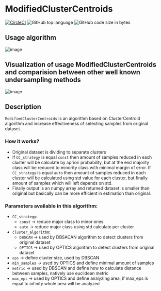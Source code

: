 # ModifiedClusterCentroids

[![CircleCI](https://circleci.com/gh/circleci/circleci-docs.svg?style=svg)](https://circleci.com/gh/circleci/circleci-docs)
![GitHub top language](https://img.shields.io/github/languages/top/pawel150199/ModifiedClusterCentroids)
![GitHub code size in bytes](https://img.shields.io/github/languages/code-size/pawel150199/ModifiedClusterCentroids)

## Usage algorithm
![image](https://user-images.githubusercontent.com/41188005/185382409-c7234cc9-516d-4d8e-8a78-6ac90fd0def4.png)

## Visualization of usage ModifiedClusterCentroids and comparision between other well known undersampling methods
![image](https://user-images.githubusercontent.com/41188005/185745359-9ad036e2-e859-41b4-a6af-3688a69112d4.png)

## Description
`ModifiedClusterCentroids` is an algorithm based on ClusterCentroid algorithm and increase effectiveness of selecting samples from original dataset.
### How it works?
- Original dataset is dividing to separate clusters
- If `CC_strategy` is equal `const` then amount of samples reduced in each cluster will be calculate by apriori probability, but at the end majority class will be reduced to minority class with minimal margin of error. If `CC_strategy` is equal `auto` then amount of samples reduced in each cluster will be calculated using std value for each cluster, but finally amount of samples which will left depends on std.
- Finally output is an numpy array and returned dataset is smaller than original but basically can be more efficient in estimation than original.
### Parameters available in this algorithm:
- `CC_strategy`:
  * `const` -> reduce major class to minor ones
  * `auto` -> reduce major class using std calculate per cluster
- `cluster_algorithm`:
  * `DBSCAN` -> used by DBSACAN algorithm to detect clusters from original dataset
  * `OPTICS` -> used by OPTICS algorithm to detect clusters from original dataset
- `eps` -> define cluster  size, used by DBSCAN
- `min_samples` -> used by OPTICS and define minimal amount of samples
- `metric` -> used by DBSCAN and define how to calculate distance between samples, natively use euclidean metric
- `max_eps` -> used by OPTICS and define analyzing area, if max_eps is equal to infinity whole area will be analyzed
